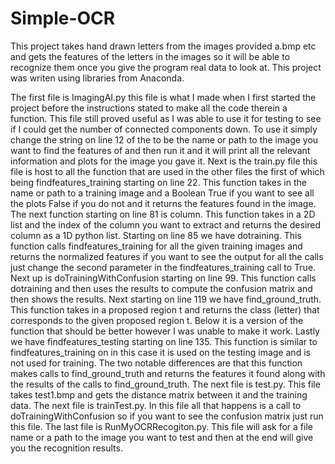 # Simple-OCR
This project takes hand drawn letters from the images provided a.bmp etc and gets the features of the letters in the images so it will be able to recognize them once you give the program real data to look at.  This project was writen using libraries from Anaconda. 

 The first file is ImagingAI.py this file is what I made when I first started the project before the instructions stated to make all the code therein a function.  This file still proved useful as I was able to use it for testing to see if I could get the number of connected components down.  To use it simply change the string on line 12 of the to be the name or path to the image you want to find the features of and then run it and it will print all the relevant information and plots for the image you gave it.  Next is the train.py file this file is host to all the function that are used in the other files the first of which being findfeatures_training starting on line 22.  This function takes in the name or path to a training image and a Boolean True if you want to see all the plots False if you do not and it returns the features found in the image.  The next function starting on line 81 is column.  This function takes in a 2D list and the index of the column you want to extract and returns the desired column as a 1D python list.  Starting on line 85 we have dotraining.  This function calls findfeatures_training for all the given training images and returns the normalized features if you want to see the output for all the calls just change the second parameter in the findfeatures_training call to True.  Next up is doTrainingWithConfusion starting on line 99.  This function calls dotraining and then uses the results to compute the confusion matrix and then shows the results.  Next starting on line 119 we have find_ground_truth.  This function takes in a proposed region t and returns the class (letter) that corresponds to the given proposed region t.  Below it is a version of the function that should be better however I was unable to make it work.  Lastly we have findfeatures_testing starting on line 135.  This function is similar to findfeatures_training on in this case it is used on the testing image and is not used for training.  The two notable differences are that this function makes calls to find_ground_truth and returns the features it found along with the results of the calls to find_ground_truth. The next file is test.py. This file takes test1.bmp and gets the distance matrix between it and the training data.  The next file is trainTest.py.  In this file all that happens is a call to  doTrainingWithConfusion so if you want to see the confusion matrix just run this file.  The last file is RunMyOCRRecogiton.py.  This file will ask for a file name or a path to the image you want to test and then at the end will give you the recognition results.
